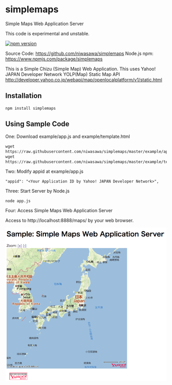 # simplemaps
Simple Maps Web Application Server

This code is experimental and unstable.

[![npm version](https://badge.fury.io/js/simplemaps.svg)](https://badge.fury.io/js/simplemaps)

Source Code: https://github.com/niwasawa/simplemaps
Node.js npm: https://www.npmjs.com/package/simplemaps

This is a Simple Chizu (Simple Map) Web Application.
This uses Yahoo! JAPAN Developer Network YOLP(Map) Static Map API http://developer.yahoo.co.jp/webapi/map/openlocalplatform/v1/static.html

Installation
------------

```
npm install simplemaps
```

Using Sample Code
------------

One: Download example/app.js and example/template.html

```
wget https://raw.githubusercontent.com/niwasawa/simplemaps/master/example/app.js
wget https://raw.githubusercontent.com/niwasawa/simplemaps/master/example/template.html
```

Two: Modify appid at example/app.js

```
"appid": "<Your Application ID by Yahoo! JAPAN Developer Network>",
```

Three: Start Server by Node.js

```
node app.js
```

Four: Access Simple Maps Web Application Server

Access to http://localhost:8888/maps/ by your web browser.

![Sample: Simple Maps Web Application Server](https://github.com/niwasawa/simplemaps/raw/master/simplemap.png "Sample: Simple Maps Web Application Server")


